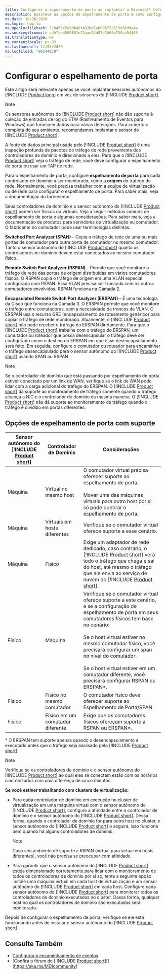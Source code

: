 ```yaml
---
title: Configurar o espelhamento de porta ao implantar o Microsoft Defender para Identidade
description: Descreve as opções de espelhamento de porta e como configurá-las no Microsoft Defender para Identidade
ms.date: 10/26/2020
ms.topic: how-to
ms.openlocfilehash: 72b453c5e90b46f432bd7eb89572e519d50d9e4a
ms.sourcegitcommit: cdb7ae4580851e25aae24d07e7d66a750aa54405
ms.translationtype: HT
ms.contentlocale: pt-BR
ms.lasthandoff: 12/03/2020
ms.locfileid: "96544038"
---
```

# <a name="configure-port-mirroring"></a>Configurar o espelhamento de porta

Este artigo será relevante apenas se você implantar sensores autônomos do [!INCLUDE [Product long](includes/product-long.md)] em vez de sensores do [!INCLUDE [Product short](includes/product-short.md)].

> [!NOTE]
> Os sensores autônomos do [!INCLUDE [Product short](includes/product-short.md)] não dão suporte à coleção de entradas de log do ETW (Rastreamento de Eventos para Windows) que fornecem dados para várias detecções. Para cobertura completa do seu ambiente, recomendamos implantar o sensor do [!INCLUDE [Product short](includes/product-short.md)].

A fonte de dados principal usada pelo [!INCLUDE [Product short](includes/product-short.md)] é uma inspeção profunda de pacotes do tráfego de rede proveniente dos controladores de domínio e direcionado a eles. Para que o [!INCLUDE [Product short](includes/product-short.md)] veja o tráfego de rede, você deve configurar o espelhamento de porta ou usar um TAP de rede.

Para o espelhamento de porta, configure **espelhamento de porta** para cada controlador de domínio a ser monitorado, como a **origem** do tráfego de rede. Normalmente, você precisa trabalhar com a equipe de virtualização ou de rede para configurar o espelhamento de porta.
Para saber mais, veja a documentação do fornecedor.

Seus controladores de domínio e o sensor autônomo do [!INCLUDE [Product short](includes/product-short.md)] podem ser físicos ou virtuais. Veja a seguir métodos comuns de espelhamento de porta e algumas considerações. Para saber mais, veja a documentação de produtos para servidores de virtualização ou comutador. O fabricante do comutador pode usar terminologias distintas.

**Switched Port Analyzer (SPAN)** – Copia o tráfego de rede de uma ou mais portas de comutador para outra porta de comutador no mesmo comutador. Tanto o sensor autônomo do [!INCLUDE [Product short](includes/product-short.md)] quanto os controladores de domínio devem estar conectados ao mesmo comutador físico.

**Remote Switch Port Analyzer (RSPAN)**  – Permite que você monitore o tráfego de rede das portas de origem distribuídas em vários comutadores físicos. O RSPAN copia o tráfego de origem em uma VLAN especial configurada com RSPAN. Essa VLAN precisa ser truncada com os outros comutadores envolvidos. RSPAN funciona na Camada 2.

**Encapsulated Remote Switch Port Analyzer (ERSPAN)** – É uma tecnologia da Cisco que funciona na Camada 3. O ERSPAN permite que você monitore o tráfego entre comutadores, sem a necessidade de troncos de VLAN. O ERSPAN usa o recurso GRE (encapsulamento de roteamento genérico) para copiar o tráfego de rede monitorado. Atualmente, o [!INCLUDE [Product short](includes/product-short.md)] não pode receber o tráfego do ERSPAN diretamente. Para que o [!INCLUDE [Product short](includes/product-short.md)] trabalhe com o tráfego do ERSPAN, um comutador ou roteador que possa desencapsular o tráfego deve ser configurado como o destino do ERSPAN em que esse desencapsulamento será feito. Em seguida, configure o comutador ou roteador para encaminhar o tráfego desencapsulado para o sensor autônomo do [!INCLUDE [Product short](includes/product-short.md)] usando SPAN ou RSPAN.

> [!NOTE]
> Se o controlador de domínio que está passando por espelhamento de porta estiver conectado por um link de WAN, verifique se o link de WAN pode lidar com a carga adicional do tráfego do ERSPAN.
> O [!INCLUDE [Product short](includes/product-short.md)] dá suporte ao monitoramento de tráfego somente quando o tráfego alcança a NIC e o controlador de domínio da mesma maneira. O [!INCLUDE [Product short](includes/product-short.md)] não dá suporte ao monitoramento de tráfego quando o tráfego é dividido em portas diferentes.

## <a name="supported-port-mirroring-options"></a>Opções de espelhamento de porta com suporte

|Sensor autônomo do [!INCLUDE [Product short](includes/product-short.md)]|Controlador de Domínio|Considerações|
|---------------|---------------------|------------------|
|Máquina|Virtual no mesmo host|O comutador virtual precisa oferecer suporte ao espelhamento de porta.<br /><br />Mover uma das máquinas virtuais para outro host por si só pode quebrar o espelhamento de porta.|
|Máquina|Virtuais em hosts diferentes|Verifique se o comutador virtual oferece suporte a esse cenário.|
|Máquina|Físico|Exige um adaptador de rede dedicado, caso contrário, o [!INCLUDE [Product short](includes/product-short.md)] verá todo o tráfego que chega e sai do host, até mesmo o tráfego que ele envia ao serviço de nuvem do [!INCLUDE [Product short](includes/product-short.md)].|
|Físico|Máquina|Verifique se o comutador virtual oferece suporte a este cenário, e se a configuração de espelhamento de porta em seus comutadores físicos tem base no cenário:<br /><br />Se o host virtual estiver no mesmo comutador físico, você precisará configurar um span no nível do comutador.<br /><br />Se o host virtual estiver em um comutador diferente, você precisará configurar RSPAN ou ERSPAN&#42;.|
|Físico|Físico no mesmo comutador|O comutador físico deve oferecer suporte ao Espelhamento de Porta/SPAN.|
|Físico|Físico em um comutador diferente|Exige que os comutadores físicos ofereçam suporte a RSPAN ou ERSPAN&#42;.|

&#42; O ERSPAN tem suporte apenas quando o desencapsulamento é executado antes que o tráfego seja analisado pelo [!INCLUDE [Product short](includes/product-short.md)].

> [!NOTE]
> Verifique se os controladores de domínio e o sensor autônomo do [!INCLUDE [Product short](includes/product-short.md)] ao qual eles se conectam estão com os horários sincronizados com uma diferença de cinco minutos.

**Se você estiver trabalhando com clusters de virtualização:**

- Para cada controlador de domínio em execução no cluster de virtualização em uma máquina virtual com o sensor autônomo do [!INCLUDE [Product short](includes/product-short.md)], configure a afinidade entre o controlador de domínio e o sensor autônomo do [!INCLUDE [Product short](includes/product-short.md)]. Dessa forma, quando o controlador de domínio for para outro host no cluster, o sensor autônomo do [!INCLUDE [Product short](includes/product-short.md)] o seguirá. Isso funciona bem quando há alguns controladores de domínio.

  > [!NOTE]
  > Caso seu ambiente dê suporte a RSPAN (virtual para virtual em hosts diferentes), você não precisa se preocupar com afinidade.

- Para garantir que o sensor autônomo do [!INCLUDE [Product short](includes/product-short.md)] esteja dimensionado corretamente para lidar com o monitoramento de todos os controladores de domínio por si só, tente a seguinte opção: instale uma máquina virtual em cada host de virtualização e um sensor autônomo do [!INCLUDE [Product short](includes/product-short.md)] em cada host. Configure cada sensor autônomo do [!INCLUDE [Product short](includes/product-short.md)] para monitorar todos os controladores de domínio executados no cluster. Dessa forma, qualquer host no qual os controladores de domínio são executados será monitorado.

Depois de configurar o espelhamento de porta, verifique se ele está funcionando antes de instalar o sensor autônomo do [!INCLUDE [Product short](includes/product-short.md)].

## <a name="see-also"></a>Consulte Também

- [Configurar o encaminhamento de eventos](configure-event-forwarding.md)
- [Confira o fórum do [!INCLUDE [Product short](includes/product-short.md)]!](https://aka.ms/MDIcommunity)
